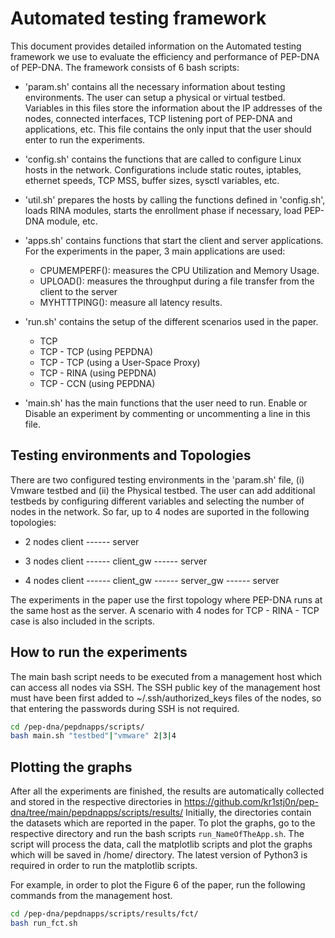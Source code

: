 Automated testing framework
===========================

This document provides detailed information on the Automated testing framework
we use to evaluate the efficiency and performance of PEP-DNA of PEP-DNA.
The framework consists of 6 bash scripts:

* 'param.sh' contains all the necessary information about testing environments.
   The user can setup a physical or virtual testbed. Variables in this files store
   the information about the IP addresses of the nodes, connected interfaces, TCP
   listening port of PEP-DNA and applications, etc. This file contains the only input
   that the user should enter to run the experiments.

* 'config.sh' contains the functions that are called to configure Linux hosts in the network.
   Configurations include static routes, iptables, ethernet speeds, TCP MSS, buffer sizes,
   sysctl variables, etc.

* 'util.sh' prepares the hosts by calling the functions defined in 'config.sh',
   loads RINA modules, starts the enrollment phase if necessary, load PEP-DNA module, etc.

* 'apps.sh' contains functions that start the client and server applications.
   For the experiments in the paper, 3 main applications are used:
   - CPUMEMPERF(): measures the CPU Utilization and Memory Usage.
   - UPLOAD(): measures the throughput during a file transfer from the client to the server
   - MYHTTTPING(): measure all latency results.

* 'run.sh' contains the setup of the different scenarios used in the paper.
   - TCP
   - TCP - TCP  (using PEPDNA)
   - TCP - TCP  (using a User-Space Proxy)
   - TCP - RINA (using PEPDNA)
   - TCP - CCN  (using PEPDNA)

* 'main.sh' has the main functions that the user need to run. Enable or Disable an experiment
   by commenting or uncommenting a line in this file.


Testing environments and Topologies
-----------------------------------

There are two configured testing environments in the 'param.sh' file, (i) Vmware testbed and
(ii) the Physical testbed. The user can add additional testbeds by configuring different
variables and selecting the number of nodes in the network. So far, up to 4 nodes are suported
in the following topologies:

* 2 nodes
  client ------ server

* 3 nodes
  client ------ client_gw ------ server

* 4 nodes
  client ------ client_gw ------ server_gw ------ server

The experiments in the paper use the first topology where PEP-DNA runs at the same host as the server.
A scenario with 4 nodes for TCP - RINA - TCP case is also included in the scripts.

How to run the experiments
--------------------------

The main bash script needs to be executed from a management host which can access all nodes
via SSH. The SSH public key of the management host must have been first added to ~/.ssh/authorized_keys
files of the nodes, so that entering the passwords during SSH is not required.
   ```sh
   cd /pep-dna/pepdnapps/scripts/
   bash main.sh "testbed"|"vmware" 2|3|4
   ```

Plotting the graphs
-------------------

After all the experiments are finished, the results are automatically collected and stored in the
respective directories in https://github.com/kr1stj0n/pep-dna/tree/main/pepdnapps/scripts/results/
Initially, the directories contain the datasets which are reported in the paper. To plot the graphs,
go to the respective directory and run the bash scripts ```run_NameOfTheApp.sh```.
The script will process the data, call the matplotlib scripts and plot the graphs
which will be saved in /home/ directory. The latest version of Python3 is required in order to run
the matplotlib scripts.

For example, in order to plot the Figure 6 of the paper, run the following commands from the
management host.

   ```sh
   cd /pep-dna/pepdnapps/scripts/results/fct/
   bash run_fct.sh
   ```
